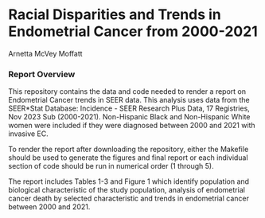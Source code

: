 Racial Disparities and Trends in Endometrial Cancer from 2000-2021
================
Arnetta McVey Moffatt

### Report Overview

This repository contains the data and code needed to render a report on
Endometrial Cancer trends in SEER data. This analysis uses data from the
SEER\*Stat Database: Incidence - SEER Research Plus Data, 17 Registries,
Nov 2023 Sub (2000-2021). Non-Hispanic Black and Non-Hispanic White
women were included if they were diagnosed between 2000 and 2021 with
invasive EC.

To render the report after downloading the repository, either the
Makefile should be used to generate the figures and final report or each
individual section of code should be run in numerical order (1 through
5).  
  
The report includes Tables 1-3 and Figure 1 which identify population
and biological characteristic of the study population, analysis of
endometrial cancer death by selected characteristic and trends in
endometrial cancer between 2000 and 2021.
